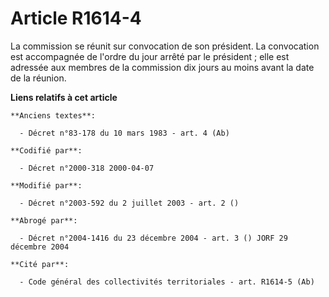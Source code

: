 # Article R1614-4

La commission se réunit sur convocation de son président. La convocation est accompagnée de l'ordre du jour arrêté par le
président ; elle est adressée aux membres de la commission dix jours au moins avant la date de la réunion.

**Liens relatifs à cet article**

	**Anciens textes**:

	  - Décret n°83-178 du 10 mars 1983 - art. 4 (Ab)

	**Codifié par**:

	  - Décret n°2000-318 2000-04-07

	**Modifié par**:

	  - Décret n°2003-592 du 2 juillet 2003 - art. 2 ()

	**Abrogé par**:

	  - Décret n°2004-1416 du 23 décembre 2004 - art. 3 () JORF 29 décembre 2004

	**Cité par**:

	  - Code général des collectivités territoriales - art. R1614-5 (Ab)
